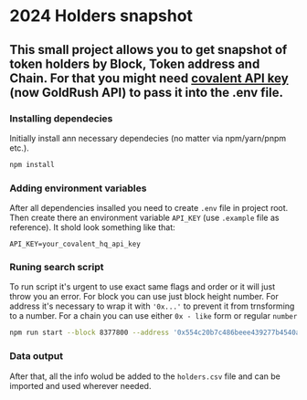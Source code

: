 # 2024 Holders snapshot
This small project allows you to get snapshot of token holders by **Block**, **Token address** and **Chain**. For that you might need [covalent API key](https://www.covalenthq.com) (now GoldRush API) to pass it into the .env file.
---
### Installing dependecies
Initially install ann necessary dependecies (no matter via npm/yarn/pnpm etc.).
```bash
npm install
```
### Adding environment variables
After all dependencies insalled you need to create `.env` file in project root. Then create there an environment variable `API_KEY` (use `.example` file as reference).
It shold look something like that:
```
API_KEY=your_covalent_hq_api_key
```
### Runing search script
To run script it's urgent to use exact same flags and order or it will just throw you an error.
For block you can use just block height number.
For address it's necessary to wrap it with `'0x...'` to prevent it from trnsforming to a number.
For a chain you can use either `0x - like` form or regular `number`
```bash
npm run start --block 8377800 --address '0x554c20b7c486beee439277b4540a434566dc4c02' --chain 1
```
### Data output 
After that, all the info wolud be added to the `holders.csv` file and can be imported and used wherever needed.
